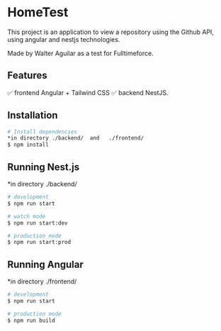 # HomeTest
This project is an application to view a repository using the Github API, using angular and nestjs technologies.

Made by Walter Aguilar as a test for Fulltimeforce.

## Features  
✅ frontend Angular + Tailwind CSS
✅ backend NestJS.
## Installation

```bash
# Install dependencies
*in directory ./backend/  and   ./frontend/
$ npm install
```

## Running Nest.js
*in directory ./backend/ 
```bash
# development
$ npm run start

# watch mode
$ npm run start:dev

# production mode
$ npm run start:prod
```

## Running Angular
*in directory ./frontend/
```bash
# development
$ npm run start

# production mode
$ npm run build
```
